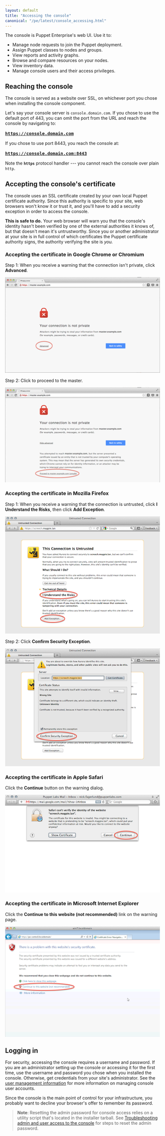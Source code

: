 ```yaml
---
layout: default
title: "Accessing the console"
canonical: "/pe/latest/console_accessing.html"
---
```


The console is Puppet Enterprise's web UI. Use it to:

* Manage node requests to join the Puppet deployment.
* Assign Puppet classes to nodes and groups.
* View reports and activity graphs.
* Browse and compare resources on your nodes.
* View inventory data.
* Manage console users and their access privileges.


Reaching the console
-----

The console is served as a website over SSL, on whichever port you chose when installing the console component.

Let's say your console server is `console.domain.com`. If you chose to use the default port of 443, you can omit the port from the URL and reach the console by navigating to:

<big><strong><code>https://console.domain.com</code></strong></big>

If you chose to use port 8443, you reach the console at:

<big><strong><code>https://console.domain.com:8443</code></strong></big>

Note the **`https`** protocol handler --- you cannot reach the console over plain `http`.

Accepting the console's certificate
-----

The console uses an SSL certificate created by your own local Puppet certificate authority. Since this authority is specific to your site, web browsers won't know it or trust it, and you'll have to add a security exception in order to access the console.

**This is safe to do.** Your web browser will warn you that the console's identity hasn't been verified by one of the external authorities it knows of, but that doesn't mean it's untrustworthy. Since you or another administrator at your site is in full control of which certificates the Puppet certificate authority signs, the authority verifying the site is _you._

### Accepting the certificate in Google Chrome or Chromium

Step 1: When you receive a warning that the connection isn't private, click **Advanced**.

![Screenshot: Chrome showing an untrusted cert warning, with the 'Proceed anyway' button highlighted][cert_chrome1]

Step 2: Click to proceed to the master.

![Screenshot: Chrome showing an untrusted cert warning, with the 'Proceed to IP address' button highlighted][cert_chrome2]

### Accepting the certificate in Mozilla Firefox

Step 1: When you receive a warning that the connection is untrusted, click **I Understand the Risks**, then click **Add Exception**.

![Screenshot: Firefox's untrusted cert warning, with two controls highlighted][cert_firefox1]

Step 2: Click **Confirm Security Exception**.

![Screenshot: Firefox's cert details dialog, with the confirm button highlighted][cert_firefox2]

### Accepting the certificate in Apple Safari

Click the __Continue__ button on the warning dialog.

![Screenshot: Safari's untrusted cert dialog, with the continue button highlighted][cert_safari]

### Accepting the certificate in Microsoft Internet Explorer

Click the __Continue to this website (not recommended)__ link on the warning page.

![Screenshot: IE's untrusted cert page, with the continue link highlighted][cert_ie]

[cert_chrome1]: ./images/console/accessing_cert_chrome1.png
[cert_chrome2]: ./images/console/accessing_cert_chrome2.png
[cert_firefox1]: ./images/console/accessing_cert_firefox1.png
[cert_firefox2]: ./images/console/accessing_cert_firefox2.png
[cert_safari]: ./images/console/accessing_cert_safari.png
[cert_ie]: ./images/console/accessing_cert_ie.png
[login]: ./images/console/accessing_login.png
[client_cert_dialog]: ./images/client_cert_dialog.png


Logging in
-----

For security, accessing the console requires a username and password. If you are an administrator setting up the console or accessing it for the first time, use the username and password you chose when you installed the console. Otherwise, get credentials from your site's administrator. See the [user management information](./rbac_user_roles.html#troubleshooting-admin-and-user-access-to-the-console) for more information on managing console user accounts.

Since the console is the main point of control for your infrastructure, you probably want to decline your browser's offer to remember its password.

>**Note**: Resetting the admin password for console access relies on a utility script that's located in the installer tarball. See [Troubleshooting admin and user access to the console](./rbac_user_roles.html#troubleshooting-admin-and-user-access-to-the-console) for steps to reset the admin password.

